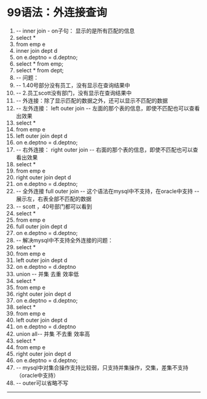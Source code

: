 ﻿
# 99语法：外连接查询




1.  -- inner join - on子句： 显示的是所有匹配的信息
2.  select * 
3.  from emp e
4.  inner join dept d
5.  on e.deptno = d.deptno;
6.  select * from emp;
7.  select * from dept;
8.  -- 问题：
9.  -- 1.40号部分没有员工，没有显示在查询结果中
10. -- 2.员工scott没有部门，没有显示在查询结果中
11. -- 外连接：除了显示匹配的数据之外，还可以显示不匹配的数据
12. -- 左外连接： left outer join   -- 左面的那个表的信息，即使不匹配也可以查看出效果
13. select * 
14. from emp e
15. left outer join dept d
16. on e.deptno = d.deptno;
17. -- 右外连接： right outer join   -- 右面的那个表的信息，即使不匹配也可以查看出效果
18. select * 
19. from emp e
20. right outer join dept d
21. on e.deptno = d.deptno;
22. -- 全外连接  full outer join -- 这个语法在mysql中不支持，在oracle中支持 -- 展示左，右表全部不匹配的数据 
23. -- scott ，40号部门都可以看到
24. select * 
25. from emp e
26. full outer join dept d
27. on e.deptno = d.deptno;
28. -- 解决mysql中不支持全外连接的问题：
29. select * 
30. from emp e
31. left outer join dept d
32. on e.deptno = d.deptno
33. union -- 并集 去重 效率低
34. select * 
35. from emp e
36. right outer join dept d
37. on e.deptno = d.deptno;
38. select * 
39. from emp e
40. left outer join dept d
41. on e.deptno = d.deptno
42. union all-- 并集 不去重 效率高
43. select * 
44. from emp e
45. right outer join dept d
46. on e.deptno = d.deptno;
47. -- mysql中对集合操作支持比较弱，只支持并集操作，交集，差集不支持（oracle中支持）
48. -- outer可以省略不写

 






------------------------------------------------------------


